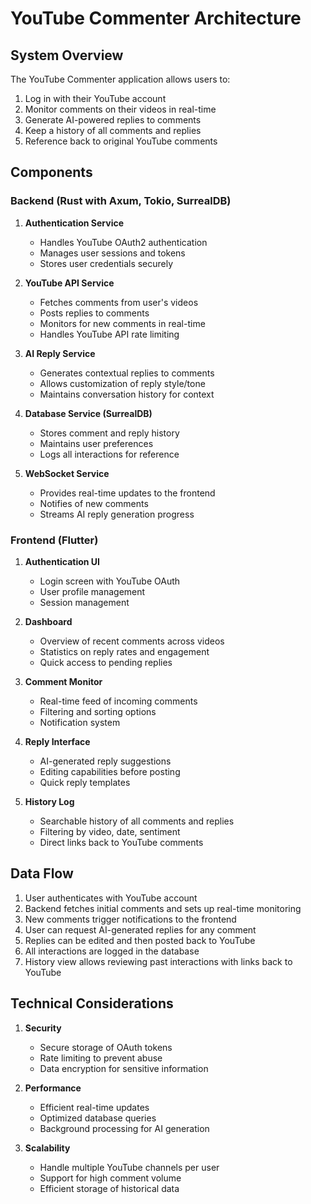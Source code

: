 # YouTube Commenter Architecture

## System Overview

The YouTube Commenter application allows users to:
1. Log in with their YouTube account
2. Monitor comments on their videos in real-time
3. Generate AI-powered replies to comments
4. Keep a history of all comments and replies
5. Reference back to original YouTube comments

## Components

### Backend (Rust with Axum, Tokio, SurrealDB)

1. **Authentication Service**
   - Handles YouTube OAuth2 authentication
   - Manages user sessions and tokens
   - Stores user credentials securely

2. **YouTube API Service**
   - Fetches comments from user's videos
   - Posts replies to comments
   - Monitors for new comments in real-time
   - Handles YouTube API rate limiting

3. **AI Reply Service**
   - Generates contextual replies to comments
   - Allows customization of reply style/tone
   - Maintains conversation history for context

4. **Database Service (SurrealDB)**
   - Stores comment and reply history
   - Maintains user preferences
   - Logs all interactions for reference

5. **WebSocket Service**
   - Provides real-time updates to the frontend
   - Notifies of new comments
   - Streams AI reply generation progress

### Frontend (Flutter)

1. **Authentication UI**
   - Login screen with YouTube OAuth
   - User profile management
   - Session management

2. **Dashboard**
   - Overview of recent comments across videos
   - Statistics on reply rates and engagement
   - Quick access to pending replies

3. **Comment Monitor**
   - Real-time feed of incoming comments
   - Filtering and sorting options
   - Notification system

4. **Reply Interface**
   - AI-generated reply suggestions
   - Editing capabilities before posting
   - Quick reply templates

5. **History Log**
   - Searchable history of all comments and replies
   - Filtering by video, date, sentiment
   - Direct links back to YouTube comments

## Data Flow

1. User authenticates with YouTube account
2. Backend fetches initial comments and sets up real-time monitoring
3. New comments trigger notifications to the frontend
4. User can request AI-generated replies for any comment
5. Replies can be edited and then posted back to YouTube
6. All interactions are logged in the database
7. History view allows reviewing past interactions with links back to YouTube

## Technical Considerations

1. **Security**
   - Secure storage of OAuth tokens
   - Rate limiting to prevent abuse
   - Data encryption for sensitive information

2. **Performance**
   - Efficient real-time updates
   - Optimized database queries
   - Background processing for AI generation

3. **Scalability**
   - Handle multiple YouTube channels per user
   - Support for high comment volume
   - Efficient storage of historical data
